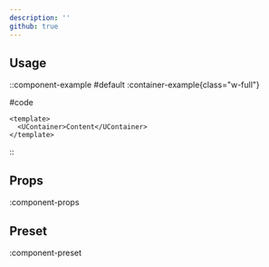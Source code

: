 ```yaml
---
description: ''
github: true
---
```


## Usage

::component-example
#default
:container-example{class="w-full"}

#code
```vue
<template>
  <UContainer>Content</UContainer>
</template>
```
::

## Props

:component-props

## Preset

:component-preset
